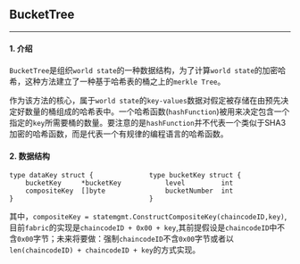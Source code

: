 ## BucketTree

---

#### 1. 介绍
`BucketTree`是组织`world state`的一种数据结构，为了计算`world state`的加密哈希，这种方法建立了一种基于哈希表的桶之上的`merkle Tree`。

作为该方法的核心，属于`world state`的`key-values`数据对假定被存储在由预先决定好数量的桶组成的哈希表中。一个哈希函数(`hashFunction`)被用来决定包含一个指定的`key`所需要桶的数量。要注意的是`hashFunction`并不代表一个类似于SHA3加密的哈希函数，而是代表一个有规律的编程语言的哈希函数。

#### 2. 数据结构
```
type dataKey struct {              type bucketKey struct {
    bucketKey     *bucketKey           level         int
    compositeKey  []byte               bucketNumber  int
}                                  }
```
其中，`compositeKey = statemgmt.ConstructCompositeKey(chaincodeID,key)`, 目前`fabric`的实现是`chaincodeID + 0x00 + key`,其前提假设是`chaincodeID`中不含`0x00`字节；未来将要做：强制`chaincodeID`不含`0x00`字节或者以`len(chaincodeID) + chaincodeID + key`的方式实现。


